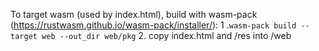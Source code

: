 To target wasm (used by index.html), build with wasm-pack (https://rustwasm.github.io/wasm-pack/installer/):
 1 .`wasm-pack build --target web --out_dir web/pkg`
 2. copy index.html and /res into /web